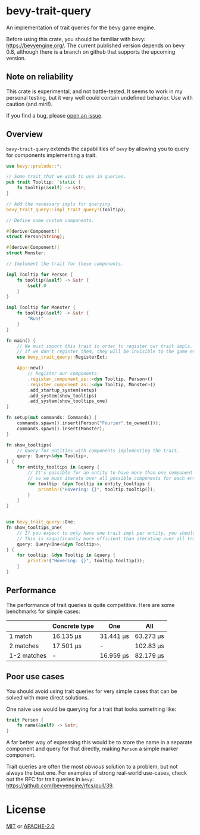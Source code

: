 # bevy-trait-query

<!-- cargo-rdme start -->

An implementation of trait queries for the bevy game engine.

Before using this crate, you should be familiar with bevy: https://bevyengine.org/.
The current published version depends on bevy 0.8, although there is a branch on github
that supports the upcoming version.

## Note on reliability

This crate is experimental, and not battle-tested. It seems to work in my personal testing,
but it very well could contain undefined behavior. Use with caution (and miri!).

If you find a bug, please [open an issue](https://github.com/JoJoJet/bevy-trait-query/issues).

## Overview

`bevy-trait-query` extends the capabilities of `bevy` by allowing you to query for components implementing a trait.

```rust
use bevy::prelude::*;

// Some trait that we wish to use in queries.
pub trait Tooltip: 'static {
    fn tooltip(&self) -> &str;
}

// Add the necessary impls for querying.
bevy_trait_query::impl_trait_query!(Tooltip);

// Define some custom components.

#[derive(Component)]
struct Person(String);

#[derive(Component)]
struct Monster;

// Implement the trait for these components.

impl Tooltip for Person {
    fn tooltip(&self) -> &str {
        &self.0
    }
}

impl Tooltip for Monster {
    fn tooltip(&self) -> &str {
        "Run!"
    }
}

fn main() {
    // We must import this trait in order to register our trait impls.
    // If we don't register them, they will be invisible to the game engine.
    use bevy_trait_query::RegisterExt;

    App::new()
        // Register our components.
        .register_component_as::<dyn Tooltip, Person>()
        .register_component_as::<dyn Tooltip, Monster>()
        .add_startup_system(setup)
        .add_system(show_tooltips)
        .add_system(show_tooltips_one)
}

fn setup(mut commands: Commands) {
    commands.spawn().insert(Person("Fourier".to_owned()));
    commands.spawn().insert(Monster);
}

fn show_tooltips(
    // Query for entities with components implementing the trait.
    query: Query<&dyn Tooltip>,
) {
    for entity_tooltips in &query {
        // It's possible for an entity to have more than one component implementing the trait,
        // so we must iterate over all possible components for each entity.
        for tooltip: &dyn Tooltip in entity_tooltips {
            println!("Hovering: {}", tooltip.tooltip());
        }
    }
}


use bevy_trait_query::One;
fn show_tooltips_one(
    // If you expect to only have one trait impl per entity, you should use the `One` filter.
    // This is significantly more efficient than iterating over all trait impls.
    query: Query<One<&dyn Tooltip>>,
) {
    for tooltip: &dyn Tooltip in &query {
        println!("Hovering: {}", tooltip.tooltip());
    }
}
```

## Performance

The performance of trait queries is quite competitive. Here are some benchmarks for simple cases:

|                   | Concrete type | One<dyn Trait> | All<dyn Trait> |
|-------------------|----------------|-------------------|-----------------|
| 1 match           | 16.135 µs      | 31.441 µs         | 63.273 µs       |
| 2 matches         | 17.501 µs      | -                 | 102.83 µs       |
| 1-2 matches       | -              | 16.959 µs         | 82.179 µs       |

## Poor use cases

You should avoid using trait queries for very simple cases that can be solved with more direct solutions.

One naive use would be querying for a trait that looks something like:

```rust
trait Person {
    fn name(&self) -> &str;
}
```

A far better way of expressing this would be to store the name in a separate component
and query for that directly, making `Person` a simple marker component.

Trait queries are often the most *obvious* solution to a problem, but not always the best one.
For examples of strong real-world use-cases, check out the RFC for trait queries in `bevy`:
https://github.com/bevyengine/rfcs/pull/39.

<!-- cargo-rdme end -->

# License

[MIT](LICENSE-MIT) or [APACHE-2.0](LICENSE-APACHE)
